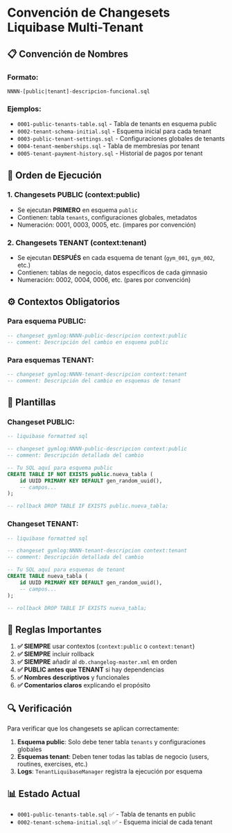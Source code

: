 # Convención de Changesets Liquibase Multi-Tenant

## 📋 Convención de Nombres

### **Formato:**
```
NNNN-[public|tenant]-descripcion-funcional.sql
```

### **Ejemplos:**
- `0001-public-tenants-table.sql` - Tabla de tenants en esquema public
- `0002-tenant-schema-initial.sql` - Esquema inicial para cada tenant
- `0003-public-tenant-settings.sql` - Configuraciones globales de tenants
- `0004-tenant-memberships.sql` - Tabla de membresías por tenant
- `0005-tenant-payment-history.sql` - Historial de pagos por tenant

## 🔄 Orden de Ejecución

### **1. Changesets PUBLIC (context:public)**
- Se ejecutan **PRIMERO** en esquema `public`
- Contienen: tabla `tenants`, configuraciones globales, metadatos
- Numeración: 0001, 0003, 0005, etc. (impares por convención)

### **2. Changesets TENANT (context:tenant)**
- Se ejecutan **DESPUÉS** en cada esquema de tenant (`gym_001`, `gym_002`, etc.)
- Contienen: tablas de negocio, datos específicos de cada gimnasio
- Numeración: 0002, 0004, 0006, etc. (pares por convención)

## ⚙️ Contextos Obligatorios

### **Para esquema PUBLIC:**
```sql
-- changeset gymlog:NNNN-public-descripcion context:public
-- comment: Descripción del cambio en esquema public
```

### **Para esquemas TENANT:**
```sql
-- changeset gymlog:NNNN-tenant-descripcion context:tenant
-- comment: Descripción del cambio en esquemas de tenant
```

## 📝 Plantillas

### **Changeset PUBLIC:**
```sql
-- liquibase formatted sql

-- changeset gymlog:NNNN-public-descripcion context:public
-- comment: Descripción detallada del cambio

-- Tu SQL aquí para esquema public
CREATE TABLE IF NOT EXISTS public.nueva_tabla (
    id UUID PRIMARY KEY DEFAULT gen_random_uuid(),
    -- campos...
);

-- rollback DROP TABLE IF EXISTS public.nueva_tabla;
```

### **Changeset TENANT:**
```sql
-- liquibase formatted sql

-- changeset gymlog:NNNN-tenant-descripcion context:tenant
-- comment: Descripción detallada del cambio

-- Tu SQL aquí para esquemas de tenant
CREATE TABLE nueva_tabla (
    id UUID PRIMARY KEY DEFAULT gen_random_uuid(),
    -- campos...
);

-- rollback DROP TABLE IF EXISTS nueva_tabla;
```

## 🎯 Reglas Importantes

1. **✅ SIEMPRE** usar contextos (`context:public` o `context:tenant`)
2. **✅ SIEMPRE** incluir rollback
3. **✅ SIEMPRE** añadir al `db.changelog-master.xml` en orden
4. **✅ PUBLIC antes que TENANT** si hay dependencias
5. **✅ Nombres descriptivos** y funcionales
6. **✅ Comentarios claros** explicando el propósito

## 🔍 Verificación

Para verificar que los changesets se aplican correctamente:

1. **Esquema public**: Solo debe tener tabla `tenants` y configuraciones globales
2. **Esquemas tenant**: Deben tener todas las tablas de negocio (users, routines, exercises, etc.)
3. **Logs**: `TenantLiquibaseManager` registra la ejecución por esquema

## 📊 Estado Actual

- `0001-public-tenants-table.sql` ✅ - Tabla de tenants en public
- `0002-tenant-schema-initial.sql` ✅ - Esquema inicial de cada tenant